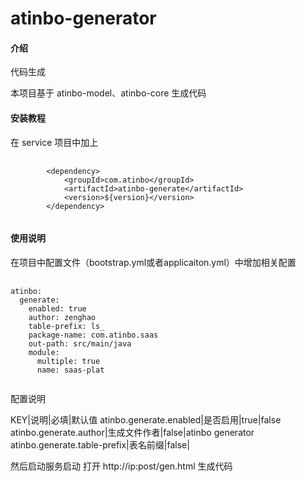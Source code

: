 # atinbo-generator

#### 介绍
代码生成

本项目基于 atinbo-model、atinbo-core 生成代码

#### 安装教程
在 service 项目中加上
<pre>
    <code>
        &lt;dependency&gt;
            &lt;groupId&gt;com.atinbo&lt;/groupId&gt;
            &lt;artifactId&gt;atinbo-generate&lt;/artifactId&gt;
            &lt;version&gt;${version}&lt;/version&gt;
        &lt;/dependency&gt;
    </code>
</pre>

#### 使用说明

在项目中配置文件（bootstrap.yml或者applicaiton.yml）中增加相关配置
<pre>
    <code>
atinbo:
  generate:
    enabled: true
    author: zenghao
    table-prefix: ls_
    package-name: com.atinbo.saas
    out-path: src/main/java
    module:
      multiple: true
      name: saas-plat
    </code>
</pre>

配置说明

KEY|说明|必填|默认值
atinbo.generate.enabled|是否启用|true|false
atinbo.generate.author|生成文件作者|false|atinbo generator
atinbo.generate.table-prefix|表名前缀|false|

然后启动服务启动
打开 http://ip:post/gen.html 生成代码
